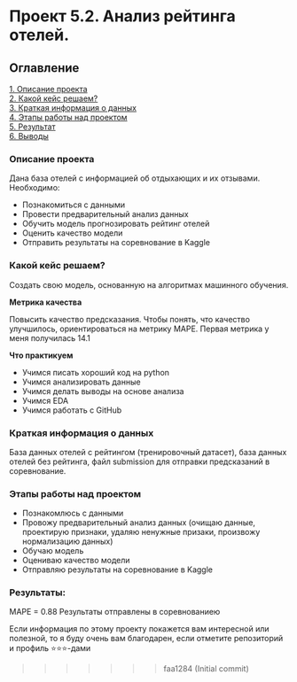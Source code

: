 
# Проект 5.2. Анализ рейтинга отелей.


## Оглавление  
[1. Описание проекта](.README.md#Описание-проекта)  
[2. Какой кейс решаем?](.README.md#Какой-кейс-решаем)  
[3. Краткая информация о данных](.README.md#Краткая-информация-о-данных)  
[4. Этапы работы над проектом](.README.md#Этапы-работы-над-проектом)  
[5. Результат](.README.md#Результат)    
[6. Выводы](.README.md#Выводы) 


### Описание проекта  

Дана база отелей с информацией об отдыхающих и их отзывами. Необходимо:
- Познакомиться с данными
- Провести предварительный анализ данных
- Обучить модель прогнозировать рейтинг отелей
- Оценить качество модели
- Отправить результаты на соревнование в Kaggle



### Какой кейс решаем?    

Создать свою модель, основанную на алгоритмах машинного обучения.

**Метрика качества**     

Повысить качество предсказания. Чтобы понять, что качество улучшилось, ориентироваться на метрику MAPE. 
Первая метрика у меня получилась 14.1


**Что практикуем**     
- Учимся писать хороший код на python 
- Учимся анализировать данные
- Учимся делать выводы на основе анализа
- Учимся EDA
- Учимся работать с GitHub


### Краткая информация о данных
  
База данных отелей с рейтингом (тренировочный датасет), база данных отелей без рейтинга, файл submission для отправки предсказаний в соревнование.


### Этапы работы над проектом  
- Познакомлюсь с данными
- Провожу предварительный анализ данных (очищаю данные, проектирую признаки, удаляю ненужные призаки, произвожу нормализацию данных)
- Обучаю модель
- Оцениваю качество модели
- Отправляю результаты на соревнование в Kaggle


### Результаты:  

 MAPE = 0.88
 Результаты отправлены в соревнованиею



Если информация по этому проекту покажется вам интересной или полезной, то я буду очень вам благодарен, если отметите репозиторий и профиль ⭐️⭐️⭐️-дами
>>>>>>> faa1284 (Initial commit)
